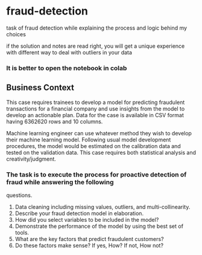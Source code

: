 # fraud-detection
task of fraud detection while explaining the process and logic behind my choices

if the solution and notes are read right, you will get a unique experience with different way to deal with outliers in your data

### It is better to open the notebook in colab


## Business Context
This case requires trainees to develop a model for predicting fraudulent transactions for a 
financial company and use insights from the model to develop an actionable plan. Data for the 
case is available in CSV format having 6362620 rows and 10 columns.

Machine learning engineer can use whatever method they wish to develop their machine learning model. 
Following usual model development procedures, the model would be estimated on the 
calibration data and tested on the validation data. This case requires both statistical analysis and 
creativity/judgment.



### The task is to execute the process for proactive detection of fraud while answering the following 
questions.
1. Data cleaning including missing values, outliers, and multi-collinearity. 
2. Describe your fraud detection model in elaboration. 
3. How did you select variables to be included in the model?
4. Demonstrate the performance of the model by using the best set of tools. 
5. What are the key factors that predict fraudulent customers? 
6. Do these factors make sense? If yes, How? If not, How not? 


